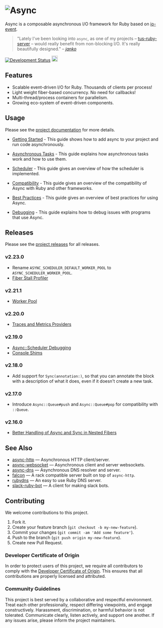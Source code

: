 # ![Async](assets/logo.webp)

Async is a composable asynchronous I/O framework for Ruby based on [io-event](https://github.com/socketry/io-event).

> "Lately I've been looking into `async`, as one of my projects –
> [tus-ruby-server](https://github.com/janko/tus-ruby-server) – would really benefit from non-blocking I/O. It's really
> beautifully designed." *– [janko](https://github.com/janko)*

[![Development Status](https://github.com/socketry/async/workflows/Test/badge.svg)](https://github.com/socketry/async/actions?workflow=Test)
[<img src="https://api.gitsponsors.com/api/badge/img?id=87380483" height="20"/>](https://api.gitsponsors.com/api/badge/link?p=U4gCxvzG7eUksiJSe0MSlPHWWhBYryqj6i48tx5L7/r/2NgkAToKb6dEm31bAftU3H+7BVwk3VhUBtE4GHqHJTPfWPR6xo2BQVoT15rFAGAsLFgdT2kKopIfCGV/QDOm7BrkodS2//R7NUMksAdaCQ==)

## Features

  - Scalable event-driven I/O for Ruby. Thousands of clients per process\!
  - Light weight fiber-based concurrency. No need for callbacks\!
  - Multi-thread/process containers for parallelism.
  - Growing eco-system of event-driven components.

## Usage

Please see the [project documentation](https://socketry.github.io/async/) for more details.

  - [Getting Started](https://socketry.github.io/async/guides/getting-started/index) - This guide shows how to add async to your project and run code asynchronously.

  - [Asynchronous Tasks](https://socketry.github.io/async/guides/asynchronous-tasks/index) - This guide explains how asynchronous tasks work and how to use them.

  - [Scheduler](https://socketry.github.io/async/guides/scheduler/index) - This guide gives an overview of how the scheduler is implemented.

  - [Compatibility](https://socketry.github.io/async/guides/compatibility/index) - This guide gives an overview of the compatibility of Async with Ruby and other frameworks.

  - [Best Practices](https://socketry.github.io/async/guides/best-practices/index) - This guide gives an overview of best practices for using Async.

  - [Debugging](https://socketry.github.io/async/guides/debugging/index) - This guide explains how to debug issues with programs that use Async.

## Releases

Please see the [project releases](https://socketry.github.io/async/releases/index) for all releases.

### v2.23.0

  - Rename `ASYNC_SCHEDULER_DEFAULT_WORKER_POOL` to `ASYNC_SCHEDULER_WORKER_POOL`.
  - [Fiber Stall Profiler](https://socketry.github.io/async/releases/index#fiber-stall-profiler)

### v2.21.1

  - [Worker Pool](https://socketry.github.io/async/releases/index#worker-pool)

### v2.20.0

  - [Traces and Metrics Providers](https://socketry.github.io/async/releases/index#traces-and-metrics-providers)

### v2.19.0

  - [Async::Scheduler Debugging](https://socketry.github.io/async/releases/index#async::scheduler-debugging)
  - [Console Shims](https://socketry.github.io/async/releases/index#console-shims)

### v2.18.0

  - Add support for `Sync(annotation:)`, so that you can annotate the block with a description of what it does, even if it doesn't create a new task.

### v2.17.0

  - Introduce `Async::Queue#push` and `Async::Queue#pop` for compatibility with `::Queue`.

### v2.16.0

  - [Better Handling of Async and Sync in Nested Fibers](https://socketry.github.io/async/releases/index#better-handling-of-async-and-sync-in-nested-fibers)

## See Also

  - [async-http](https://github.com/socketry/async-http) — Asynchronous HTTP client/server.
  - [async-websocket](https://github.com/socketry/async-websocket) — Asynchronous client and server websockets.
  - [async-dns](https://github.com/socketry/async-dns) — Asynchronous DNS resolver and server.
  - [falcon](https://github.com/socketry/falcon) — A rack compatible server built on top of `async-http`.
  - [rubydns](https://github.com/ioquatix/rubydns) — An easy to use Ruby DNS server.
  - [slack-ruby-bot](https://github.com/slack-ruby/slack-ruby-bot) — A client for making slack bots.

## Contributing

We welcome contributions to this project.

1.  Fork it.
2.  Create your feature branch (`git checkout -b my-new-feature`).
3.  Commit your changes (`git commit -am 'Add some feature'`).
4.  Push to the branch (`git push origin my-new-feature`).
5.  Create new Pull Request.

### Developer Certificate of Origin

In order to protect users of this project, we require all contributors to comply with the [Developer Certificate of Origin](https://developercertificate.org/). This ensures that all contributions are properly licensed and attributed.

### Community Guidelines

This project is best served by a collaborative and respectful environment. Treat each other professionally, respect differing viewpoints, and engage constructively. Harassment, discrimination, or harmful behavior is not tolerated. Communicate clearly, listen actively, and support one another. If any issues arise, please inform the project maintainers.
